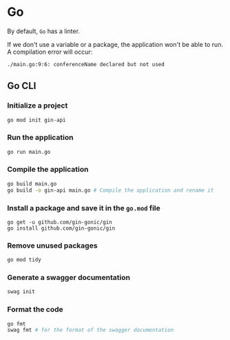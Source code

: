 # Go

By default, `Go` has a linter.

If we don't use a variable or a package, the application won't be able to run. A compilation error will occur:

```bash
./main.go:9:6: conferenceName declared but not used
```

## Go CLI

### Initialize a project

```bash
go mod init gin-api
```

### Run the application

```bash
go run main.go
```

### Compile the application

```bash
go build main.go
go build -o gin-api main.go # Compile the application and rename it
```

### Install a package and save it in the `go.mod` file

```
go get -u github.com/gin-gonic/gin
go install github.com/gin-gonic/gin
```

### Remove unused packages

```bash
go mod tidy
```

### Generate a swagger documentation

```bash
swag init
```

### Format the code

```bash
go fmt
swag fmt # for the format of the swagger documentation
```
